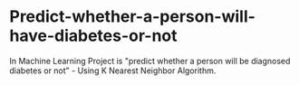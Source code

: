 # Predict-whether-a-person-will-have-diabetes-or-not
In Machine Learning Project is "predict whether a person will be diagnosed diabetes or not" - Using K Nearest Neighbor Algorithm.
